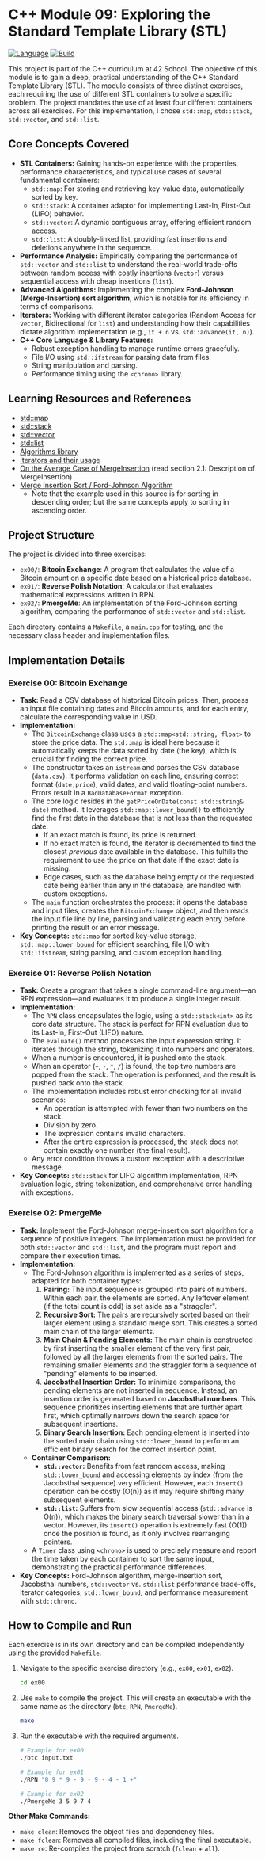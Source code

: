 # C++ Module 09: Exploring the Standard Template Library (STL)

[![Language](https://img.shields.io/badge/Language-C%2B%2B17-blue.svg)](https://en.wikipedia.org/wiki/C%2B%2B17)
[![Build](https://img.shields.io/badge/Build-Make-brightgreen.svg)](https://www.gnu.org/software/make/)

This project is part of the C++ curriculum at 42 School. The objective of this module is to gain a deep, practical understanding of the C++ Standard Template Library (STL). The module consists of three distinct exercises, each requiring the use of different STL containers to solve a specific problem. The project mandates the use of at least four different containers across all exercises. For this implementation, I chose `std::map`, `std::stack`, `std::vector`, and `std::list`.

## Core Concepts Covered

*   **STL Containers:** Gaining hands-on experience with the properties, performance characteristics, and typical use cases of several fundamental containers:
    *   `std::map`: For storing and retrieving key-value data, automatically sorted by key.
    *   `std::stack`: A container adaptor for implementing Last-In, First-Out (LIFO) behavior.
    *   `std::vector`: A dynamic contiguous array, offering efficient random access.
    *   `std::list`: A doubly-linked list, providing fast insertions and deletions anywhere in the sequence.
*   **Performance Analysis:** Empirically comparing the performance of `std::vector` and `std::list` to understand the real-world trade-offs between random access with costly insertions (`vector`) versus sequential access with cheap insertions (`list`).
*   **Advanced Algorithms:** Implementing the complex **Ford-Johnson (Merge-Insertion) sort algorithm**, which is notable for its efficiency in terms of comparisons.
*   **Iterators:** Working with different iterator categories (Random Access for `vector`, Bidirectional for `list`) and understanding how their capabilities dictate algorithm implementation (e.g., `it + n` vs. `std::advance(it, n)`).
*   **C++ Core Language & Library Features:**
    *   Robust exception handling to manage runtime errors gracefully.
    *   File I/O using `std::ifstream` for parsing data from files.
    *   String manipulation and parsing.
    *   Performance timing using the `<chrono>` library.

## Learning Resources and References
- [std::map](https://en.cppreference.com/w/cpp/container/map.html)
- [std::stack](https://en.cppreference.com/w/cpp/container/stack.html)
- [std::vector](https://en.cppreference.com/w/cpp/container/vector.html)
- [std::list](https://en.cppreference.com/w/cpp/container/list.html)
- [Algorithms library](https://cppreference.com/w/cpp/algorithm.html)
- [Iterators and their usage](https://www.studyplan.dev/pro-cpp/iterators)
- [On the Average Case of MergeInsertion](https://link.springer.com/article/10.1007/s00224-020-09987-4) (read section 2.1: Description of MergeInsertion)
- [Merge Insertion Sort / Ford-Johnson Algorithm](https://github.com/decidedlyso/merge-insertion-sort)
  - Note that the example used in this source is for sorting in descending order; but the same concepts apply to sorting in ascending order.

## Project Structure

The project is divided into three exercises:

*   `ex00/`: **Bitcoin Exchange**: A program that calculates the value of a Bitcoin amount on a specific date based on a historical price database.
*   `ex01/`: **Reverse Polish Notation**: A calculator that evaluates mathematical expressions written in RPN.
*   `ex02/`: **PmergeMe**: An implementation of the Ford-Johnson sorting algorithm, comparing the performance of `std::vector` and `std::list`.

Each directory contains a `Makefile`, a `main.cpp` for testing, and the necessary class header and implementation files.

## Implementation Details

### Exercise 00: Bitcoin Exchange

*   **Task:** Read a CSV database of historical Bitcoin prices. Then, process an input file containing dates and Bitcoin amounts, and for each entry, calculate the corresponding value in USD.
*   **Implementation:**
    *   The `BitcoinExchange` class uses a `std::map<std::string, float>` to store the price data. The `std::map` is ideal here because it automatically keeps the data sorted by date (the key), which is crucial for finding the correct price.
    *   The constructor takes an `istream` and parses the CSV database (`data.csv`). It performs validation on each line, ensuring correct format (`date,price`), valid dates, and valid floating-point numbers. Errors result in a `BadDatabaseFormat` exception.
    *   The core logic resides in the `getPriceOnDate(const std::string& date)` method. It leverages `std::map::lower_bound()` to efficiently find the first date in the database that is not less than the requested date.
        *   If an exact match is found, its price is returned.
        *   If no exact match is found, the iterator is decremented to find the closest *previous* date available in the database. This fulfills the requirement to use the price on that date if the exact date is missing.
        *   Edge cases, such as the database being empty or the requested date being earlier than any in the database, are handled with custom exceptions.
    *   The `main` function orchestrates the process: it opens the database and input files, creates the `BitcoinExchange` object, and then reads the input file line by line, parsing and validating each entry before printing the result or an error message.
*   **Key Concepts:** `std::map` for sorted key-value storage, `std::map::lower_bound` for efficient searching, file I/O with `std::ifstream`, string parsing, and custom exception handling.

### Exercise 01: Reverse Polish Notation

*   **Task:** Create a program that takes a single command-line argument—an RPN expression—and evaluates it to produce a single integer result.
*   **Implementation:**
    *   The `RPN` class encapsulates the logic, using a `std::stack<int>` as its core data structure. The stack is perfect for RPN evaluation due to its Last-In, First-Out (LIFO) nature.
    *   The `evaluate()` method processes the input expression string. It iterates through the string, tokenizing it into numbers and operators.
    *   When a number is encountered, it is pushed onto the stack.
    *   When an operator (`+`, `-`, `*`, `/`) is found, the top two numbers are popped from the stack. The operation is performed, and the result is pushed back onto the stack.
    *   The implementation includes robust error checking for all invalid scenarios:
        *   An operation is attempted with fewer than two numbers on the stack.
        *   Division by zero.
        *   The expression contains invalid characters.
        *   After the entire expression is processed, the stack does not contain exactly one number (the final result).
    *   Any error condition throws a custom exception with a descriptive message.
*   **Key Concepts:** `std::stack` for LIFO algorithm implementation, RPN evaluation logic, string tokenization, and comprehensive error handling with exceptions.

### Exercise 02: PmergeMe

*   **Task:** Implement the Ford-Johnson merge-insertion sort algorithm for a sequence of positive integers. The implementation must be provided for both `std::vector` and `std::list`, and the program must report and compare their execution times.
*   **Implementation:**
    *   The Ford-Johnson algorithm is implemented as a series of steps, adapted for both container types:
        1.  **Pairing:** The input sequence is grouped into pairs of numbers. Within each pair, the elements are sorted. Any leftover element (if the total count is odd) is set aside as a "straggler".
        2.  **Recursive Sort:** The pairs are recursively sorted based on their larger element using a standard merge sort. This creates a sorted main chain of the larger elements.
        3.  **Main Chain & Pending Elements:** The main chain is constructed by first inserting the smaller element of the very first pair, followed by all the larger elements from the sorted pairs. The remaining smaller elements and the straggler form a sequence of "pending" elements to be inserted.
        4.  **Jacobsthal Insertion Order:** To minimize comparisons, the pending elements are not inserted in sequence. Instead, an insertion order is generated based on **Jacobsthal numbers**. This sequence prioritizes inserting elements that are further apart first, which optimally narrows down the search space for subsequent insertions.
        5.  **Binary Search Insertion:** Each pending element is inserted into the sorted main chain using `std::lower_bound` to perform an efficient binary search for the correct insertion point.
    *   **Container Comparison:**
        *   **`std::vector`:** Benefits from fast random access, making `std::lower_bound` and accessing elements by index (from the Jacobsthal sequence) very efficient. However, each `insert()` operation can be costly (O(n)) as it may require shifting many subsequent elements.
        *   **`std::list`:** Suffers from slow sequential access (`std::advance` is O(n)), which makes the binary search traversal slower than in a vector. However, its `insert()` operation is extremely fast (O(1)) once the position is found, as it only involves rearranging pointers.
    *   A `Timer` class using `<chrono>` is used to precisely measure and report the time taken by each container to sort the same input, demonstrating the practical performance differences.
*   **Key Concepts:** Ford-Johnson algorithm, merge-insertion sort, Jacobsthal numbers, `std::vector` vs. `std::list` performance trade-offs, iterator categories, `std::lower_bound`, and performance measurement with `std::chrono`.

## How to Compile and Run

Each exercise is in its own directory and can be compiled independently using the provided `Makefile`.

1.  Navigate to the specific exercise directory (e.g., `ex00`, `ex01`, `ex02`).
    ```bash
    cd ex00
    ```
2.  Use `make` to compile the project. This will create an executable with the same name as the directory (`btc`, `RPN`, `PmergeMe`).
    ```bash
    make
    ```
3.  Run the executable with the required arguments.
    ```bash
    # Example for ex00
    ./btc input.txt

    # Example for ex01
    ./RPN "8 9 * 9 - 9 - 9 - 4 - 1 +"

    # Example for ex02
    ./PmergeMe 3 5 9 7 4
    ```

**Other Make Commands:**

*   `make clean`: Removes the object files and dependency files.
*   `make fclean`: Removes all compiled files, including the final executable.
*   `make re`: Re-compiles the project from scratch (`fclean` + `all`).
